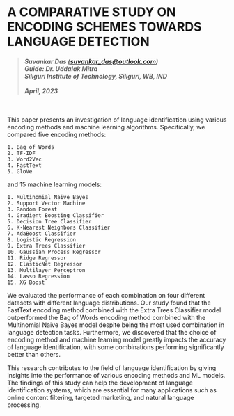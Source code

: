 # A COMPARATIVE STUDY ON ENCODING SCHEMES TOWARDS LANGUAGE DETECTION

> #### <i>Suvankar Das (suvankar_das@outlook.com)<br>Guide: Dr. Uddalak Mitra<br>Siliguri Institute of Technology, Siliguri, WB, IND<br><br>April, 2023</i>

<br>

This paper presents an investigation of language identification using various encoding methods and machine learning algorithms. Specifically, we compared five encoding methods: 
```
1. Bag of Words 
2. TF-IDF
3. Word2Vec
4. FastText
5. GloVe 
```
and 15 machine learning models:

```
1. Multinomial Naive Bayes
2. Support Vector Machine
3. Random Forest
4. Gradient Boosting Classifier
5. Decision Tree Classifier
6. K-Nearest Neighbors Classifier
7. AdaBoost Classifier
8. Logistic Regression
9. Extra Trees Classifier
10. Gaussian Process Regressor
11. Ridge Regressor
12. ElasticNet Regressor
13. Multilayer Perceptron
14. Lasso Regression
15. XG Boost
```

We evaluated the performance of each combination on four different datasets with different language distributions. Our study found that the FastText encoding method combined with the Extra Trees Classifier model outperformed the Bag of Words encoding method combined with the Multinomial Naive Bayes model despite being the most used combination in language detection tasks. Furthermore, we discovered that the choice of encoding method and machine learning model greatly impacts the accuracy of language identification, with some combinations performing significantly better than others. 

This research contributes to the field of language identification by giving insights into the performance of various encoding methods and ML models. The findings of this study can help the development of language identification systems, which are essential for many applications such as online content filtering, targeted marketing, and natural language processing.
